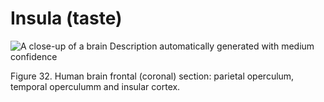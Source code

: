 # Insula (taste)

![A close-up of a brain  Description automatically generated with medium confidence](<2 - Source Material/Masters/attachments/A close-up of a brain  Description automatically generated with medium confidence.jpeg>)

Figure 32. Human brain frontal (coronal) section: parietal operculum, temporal operculumm and insular cortex.